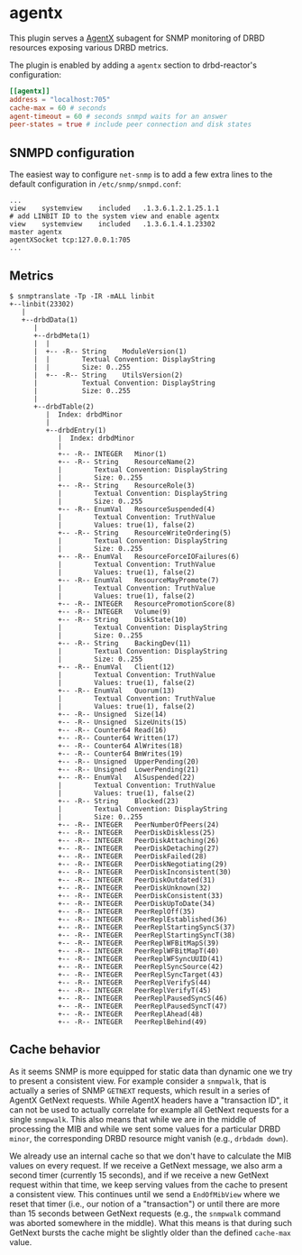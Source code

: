 # agentx

This plugin serves a [AgentX](https://en.wikipedia.org/wiki/Agent_Extensibility_Protocol) subagent for SNMP
monitoring of DRBD resources exposing various DRBD metrics.

The plugin is enabled by adding a `agentx` section to drbd-reactor's configuration:

```toml
[[agentx]]
address = "localhost:705"
cache-max = 60 # seconds
agent-timeout = 60 # seconds snmpd waits for an answer
peer-states = true # include peer connection and disk states
```

## SNMPD configuration

The easiest way to configure `net-snmp` is to add a few extra lines to the default configuration in
`/etc/snmp/snmpd.conf`:

```
...
view    systemview    included   .1.3.6.1.2.1.25.1.1
# add LINBIT ID to the system view and enable agentx
view    systemview    included   .1.3.6.1.4.1.23302
master agentx
agentXSocket tcp:127.0.0.1:705
...
```

## Metrics

```
$ snmptranslate -Tp -IR -mALL linbit 
+--linbit(23302)
   |
   +--drbdData(1)
      |
      +--drbdMeta(1)
      |  |
      |  +-- -R-- String    ModuleVersion(1)
      |  |        Textual Convention: DisplayString
      |  |        Size: 0..255
      |  +-- -R-- String    UtilsVersion(2)
      |           Textual Convention: DisplayString
      |           Size: 0..255
      |
      +--drbdTable(2)
         |  Index: drbdMinor
         |
         +--drbdEntry(1)
            |  Index: drbdMinor
            |
            +-- -R-- INTEGER   Minor(1)
            +-- -R-- String    ResourceName(2)
            |        Textual Convention: DisplayString
            |        Size: 0..255
            +-- -R-- String    ResourceRole(3)
            |        Textual Convention: DisplayString
            |        Size: 0..255
            +-- -R-- EnumVal   ResourceSuspended(4)
            |        Textual Convention: TruthValue
            |        Values: true(1), false(2)
            +-- -R-- String    ResourceWriteOrdering(5)
            |        Textual Convention: DisplayString
            |        Size: 0..255
            +-- -R-- EnumVal   ResourceForceIOFailures(6)
            |        Textual Convention: TruthValue
            |        Values: true(1), false(2)
            +-- -R-- EnumVal   ResourceMayPromote(7)
            |        Textual Convention: TruthValue
            |        Values: true(1), false(2)
            +-- -R-- INTEGER   ResourcePromotionScore(8)
            +-- -R-- INTEGER   Volume(9)
            +-- -R-- String    DiskState(10)
            |        Textual Convention: DisplayString
            |        Size: 0..255
            +-- -R-- String    BackingDev(11)
            |        Textual Convention: DisplayString
            |        Size: 0..255
            +-- -R-- EnumVal   Client(12)
            |        Textual Convention: TruthValue
            |        Values: true(1), false(2)
            +-- -R-- EnumVal   Quorum(13)
            |        Textual Convention: TruthValue
            |        Values: true(1), false(2)
            +-- -R-- Unsigned  Size(14)
            +-- -R-- Unsigned  SizeUnits(15)
            +-- -R-- Counter64 Read(16)
            +-- -R-- Counter64 Written(17)
            +-- -R-- Counter64 AlWrites(18)
            +-- -R-- Counter64 BmWrites(19)
            +-- -R-- Unsigned  UpperPending(20)
            +-- -R-- Unsigned  LowerPending(21)
            +-- -R-- EnumVal   AlSuspended(22)
            |        Textual Convention: TruthValue
            |        Values: true(1), false(2)
            +-- -R-- String    Blocked(23)
            |        Textual Convention: DisplayString
            |        Size: 0..255
            +-- -R-- INTEGER   PeerNumberOfPeers(24)
            +-- -R-- INTEGER   PeerDiskDiskless(25)
            +-- -R-- INTEGER   PeerDiskAttaching(26)
            +-- -R-- INTEGER   PeerDiskDetaching(27)
            +-- -R-- INTEGER   PeerDiskFailed(28)
            +-- -R-- INTEGER   PeerDiskNegotiating(29)
            +-- -R-- INTEGER   PeerDiskInconsistent(30)
            +-- -R-- INTEGER   PeerDiskOutdated(31)
            +-- -R-- INTEGER   PeerDiskUnknown(32)
            +-- -R-- INTEGER   PeerDiskConsistent(33)
            +-- -R-- INTEGER   PeerDiskUpToDate(34)
            +-- -R-- INTEGER   PeerReplOff(35)
            +-- -R-- INTEGER   PeerReplEstablished(36)
            +-- -R-- INTEGER   PeerReplStartingSyncS(37)
            +-- -R-- INTEGER   PeerReplStartingSyncT(38)
            +-- -R-- INTEGER   PeerReplWFBitMapS(39)
            +-- -R-- INTEGER   PeerReplWFBitMapT(40)
            +-- -R-- INTEGER   PeerReplWFSyncUUID(41)
            +-- -R-- INTEGER   PeerReplSyncSource(42)
            +-- -R-- INTEGER   PeerReplSyncTarget(43)
            +-- -R-- INTEGER   PeerReplVerifyS(44)
            +-- -R-- INTEGER   PeerReplVerifyT(45)
            +-- -R-- INTEGER   PeerReplPausedSyncS(46)
            +-- -R-- INTEGER   PeerReplPausedSyncT(47)
            +-- -R-- INTEGER   PeerReplAhead(48)
            +-- -R-- INTEGER   PeerReplBehind(49)
```

## Cache behavior

As it seems SNMP is more equipped for static data than dynamic one we try to present a consistent view. For
example consider a `snmpwalk`, that is actually a series of SNMP `GETNEXT` requests, which result in a series
of AgentX GetNext requests. While AgentX headers have a "transaction ID", it can not be used to actually
correlate for example all GetNext requests for a single `snmpwalk`. This also means that while we are in the
middle of processing the MIB and while we sent some values for a particular DRBD `minor`, the corresponding
DRBD resource might vanish (e.g., `drbdadm down`).

We already use an internal cache so that we don't have to calculate the MIB values on every request. If we
receive a GetNext message, we also arm a second timer (currently 15 seconds), and if we receive a new GetNext
request within that time, we keep serving values from the cache to present a consistent view. This continues
until we send a `EndOfMibView` where we reset that timer (i.e., our notion of a "transaction") or until there
are more than 15 seconds between GetNext requests (e.g., the `snmpwalk` command was aborted somewhere in the
middle). What this means is that during such GetNext bursts the cache might be slightly older than the defined
`cache-max` value.
